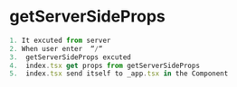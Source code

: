 # getServerSideProps









``` typescript 
1. It excuted from server 
2. When user enter  “/“
3.  getServerSideProps excuted 
4.  index.tsx get props from getServerSideProps
5.  index.tsx send itself to _app.tsx in the Component 
```
